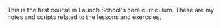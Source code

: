 This is the first course in Launch School's core curriculum. These are my notes and scripts related to the lessons and exercsies.

